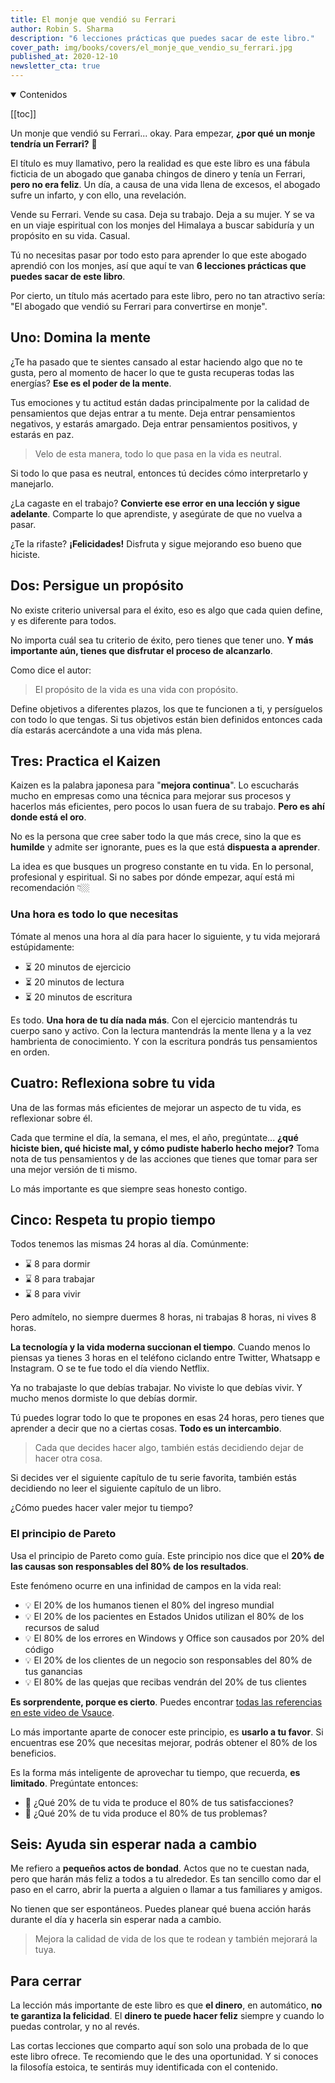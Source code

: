 ```yaml
---
title: El monje que vendió su Ferrari
author: Robin S. Sharma
description: "6 lecciones prácticas que puedes sacar de este libro."
cover_path: img/books/covers/el_monje_que_vendio_su_ferrari.jpg
published_at: 2020-12-10
newsletter_cta: true
---
```


<details open>
  <summary>
    Contenidos
  </summary>

  [[toc]]

</details>

Un monje que vendió su Ferrari... okay. Para empezar, **¿por qué un monje tendría un Ferrari?** 🧐

El título es muy llamativo, pero la realidad es que este libro es una fábula ficticia de un abogado que ganaba chingos de dinero y tenía un Ferrari, **pero no era feliz**. Un día, a causa de una vida llena de excesos, el abogado sufre un infarto, y con ello, una revelación.

Vende su Ferrari. Vende su casa. Deja su trabajo. Deja a su mujer. Y se va en un viaje espiritual con los monjes del Himalaya a buscar sabiduría y un propósito en su vida. Casual.

Tú no necesitas pasar por todo esto para aprender lo que este abogado aprendió con los monjes, así que aquí te van **6 lecciones prácticas que puedes sacar de este libro**.

Por cierto, un título más acertado para este libro, pero no tan atractivo sería: "El abogado que vendió su Ferrari para convertirse en monje".

## Uno: Domina la mente

¿Te ha pasado que te sientes cansado al estar haciendo algo que no te gusta, pero al momento de hacer lo que te gusta recuperas todas las energías? **Ese es el poder de la mente**.

Tus emociones y tu actitud están dadas principalmente por la calidad de pensamientos que dejas entrar a tu mente. Deja entrar pensamientos negativos, y estarás amargado. Deja entrar pensamientos positivos, y estarás en paz.

> Velo de esta manera, todo lo que pasa en la vida es neutral.

Si todo lo que pasa es neutral, entonces tú decides cómo interpretarlo y manejarlo.

¿La cagaste en el trabajo? **Convierte ese error en una lección y sigue adelante**. Comparte lo que aprendiste, y asegúrate de que no vuelva a pasar.

¿Te la rifaste? **¡Felicidades!** Disfruta y sigue mejorando eso bueno que hiciste.

## Dos: Persigue un propósito

No existe criterio universal para el éxito, eso es algo que cada quien define, y es diferente para todos.

No importa cuál sea tu criterio de éxito, pero tienes que tener uno. **Y más importante aún, tienes que disfrutar el proceso de alcanzarlo**.

Como dice el autor:

> El propósito de la vida es una vida con propósito.

Define objetivos a diferentes plazos, los que te funcionen a ti, y persíguelos con todo lo que tengas. Si tus objetivos están bien definidos entonces cada día estarás acercándote a una vida más plena.

## Tres: Practica el Kaizen

Kaizen es la palabra japonesa para "**mejora continua**". Lo escucharás mucho en empresas como una técnica para mejorar sus procesos y hacerlos más eficientes, pero pocos lo usan fuera de su trabajo. **Pero es ahí donde está el oro**.

No es la persona que cree saber todo la que más crece, sino la que es **humilde** y admite ser ignorante, pues es la que está **dispuesta a aprender**.

La idea es que busques un progreso constante en tu vida. En lo personal, profesional y espiritual. Si no sabes por dónde empezar, aquí está mi recomendación 👇🏼

### Una hora es todo lo que necesitas

Tómate al menos una hora al día para hacer lo siguiente, y tu vida mejorará estúpidamente:
- ⏳ 20 minutos de ejercicio
- ⏳ 20 minutos de lectura
- ⏳ 20 minutos de escritura

Es todo. **Una hora de tu día nada más**. Con el ejercicio mantendrás tu cuerpo sano y activo. Con la lectura mantendrás la mente llena y a la vez hambrienta de conocimiento. Y con la escritura pondrás tus pensamientos en orden.

## Cuatro: Reflexiona sobre tu vida

Una de las formas más eficientes de mejorar un aspecto de tu vida, es reflexionar sobre él.

Cada que termine el día, la semana, el mes, el año, pregúntate... **¿qué hiciste bien, qué hiciste mal, y cómo pudiste haberlo hecho mejor?** Toma nota de tus pensamientos y de las acciones que tienes que tomar para ser una mejor versión de ti mismo.

Lo más importante es que siempre seas honesto contigo.

## Cinco: Respeta tu propio tiempo

Todos tenemos las mismas 24 horas al día. Comúnmente:
- ⌛️ 8 para dormir
- ⌛️ 8 para trabajar
- ⌛️ 8 para vivir

Pero admítelo, no siempre duermes 8 horas, ni trabajas 8 horas, ni vives 8 horas.

**La tecnología y la vida moderna succionan el tiempo**. Cuando menos lo piensas ya tienes 3 horas en el teléfono ciclando entre Twitter, Whatsapp e Instagram. O se te fue todo el día viendo Netflix.

Ya no trabajaste lo que debías trabajar. No viviste lo que debías vivir. Y mucho menos dormiste lo que debías dormir.

Tú puedes lograr todo lo que te propones en esas 24 horas, pero tienes que aprender a decir que no a ciertas cosas. **Todo es un intercambio**.

> Cada que decides hacer algo, también estás decidiendo dejar de hacer otra cosa.

Si decides ver el siguiente capítulo de tu serie favorita, también estás decidiendo no leer el siguiente capítulo de un libro.

¿Cómo puedes hacer valer mejor tu tiempo?

### El principio de Pareto

Usa el principio de Pareto como guía. Este principio nos dice que el **20% de las causas son responsables del 80% de los resultados**.

Este fenómeno ocurre en una infinidad de campos en la vida real:
- 💡 El 20% de los humanos tienen el 80% del ingreso mundial
- 💡 El 20% de los pacientes en Estados Unidos utilizan el 80% de los recursos de salud
- 💡 El 80% de los errores en Windows y Office son causados por 20% del código
- 💡 El 20% de los clientes de un negocio son responsables del 80% de tus ganancias
- 💡 El 80% de las quejas que recibas vendrán del 20% de tus clientes

**Es sorprendente, porque es cierto**. Puedes encontrar [todas las referencias en este video de Vsauce](https://www.youtube.com/watch?v=fCn8zs912OE).

Lo más importante aparte de conocer este principio, es **usarlo a tu favor**. Si encuentras ese 20% que necesitas mejorar, podrás obtener el 80% de los beneficios.

Es la forma más inteligente de aprovechar tu tiempo, que recuerda, **es limitado**. Pregúntate entonces:

- 🤔 ¿Qué 20% de tu vida te produce el 80% de tus satisfacciones?
- 🤔 ¿Qué 20% de tu vida produce el 80% de tus problemas?

## Seis: Ayuda sin esperar nada a cambio

Me refiero a **pequeños actos de bondad**. Actos que no te cuestan nada, pero que harán más feliz a todos a tu alrededor. Es tan sencillo como dar el paso en el carro, abrir la puerta a alguien o llamar a tus familiares y amigos.

No tienen que ser espontáneos. Puedes planear qué buena acción harás durante el día y hacerla sin esperar nada a cambio.

> Mejora la calidad de vida de los que te rodean y también mejorará la tuya.

## Para cerrar

La lección más importante de este libro es que **el dinero**, en automático, **no te garantiza la felicidad**. El **dinero te puede hacer feliz** siempre y cuando lo puedas controlar, y no al revés.

Las cortas lecciones que comparto aquí son solo una probada de lo que este libro ofrece. Te recomiendo que le des una oportunidad. Y si conoces la filosofía estoica, te sentirás muy identificada con el contenido.
